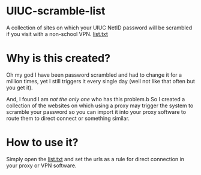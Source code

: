 # UIUC-scramble-list
A collection of sites on which your UIUC NetID password will be scrambled if you visit with a non-school VPN. [list.txt](/list.txt)

# Why is this created?
Oh my god I have been password scrambled and had to change it for a million times, yet I still triggers it every single day (well not like that often but you get it).

And, I found I am *not the only one* who has this problem.b So I created a collection of the websites on which using a proxy may trigger the system to scramble your password so you can import it into your proxy software to route them to direct connect or something similar.

# How to use it?
Simply open the [list.txt](/list.txt) and set the urls as a rule for direct connection in your proxy  or VPN software.
